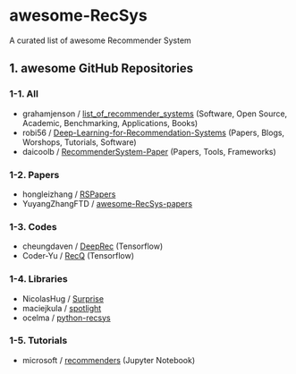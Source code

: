 # awesome-RecSys
A curated list of awesome Recommender System

## 1. awesome GitHub Repositories
### 1-1. All
* grahamjenson / [list_of_recommender_systems](https://github.com/grahamjenson/list_of_recommender_systems) (Software, Open Source, Academic, Benchmarking, Applications, Books)
* robi56 / [Deep-Learning-for-Recommendation-Systems](https://github.com/robi56/Deep-Learning-for-Recommendation-Systems) (Papers, Blogs, Worshops, Tutorials, Software)
* daicoolb / [RecommenderSystem-Paper](https://github.com/daicoolb/RecommenderSystem-Paper) (Papers, Tools, Frameworks)

### 1-2. Papers
* hongleizhang / [RSPapers](https://github.com/hongleizhang/RSPapers)
* YuyangZhangFTD / [awesome-RecSys-papers](https://github.com/YuyangZhangFTD/awesome-RecSys-papers)

### 1-3. Codes
* cheungdaven / [DeepRec](https://github.com/cheungdaven/DeepRec) (Tensorflow)
* Coder-Yu / [RecQ](https://github.com/Coder-Yu/RecQ) (Tensorflow)

### 1-4. Libraries
* NicolasHug / [Surprise](https://github.com/NicolasHug/Surprise)
* maciejkula / [spotlight](https://github.com/maciejkula/spotlight)
* ocelma / [python-recsys](https://github.com/ocelma/python-recsys)

### 1-5. Tutorials
* microsoft / [recommenders](https://github.com/microsoft/recommenders) (Jupyter Notebook)






